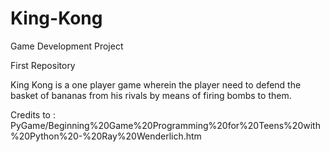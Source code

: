 King-Kong
=========

Game Development Project

First Repository

King Kong is a one player game wherein the player need to defend the basket of bananas from his rivals by means of firing bombs to them.

Credits to : PyGame/Beginning%20Game%20Programming%20for%20Teens%20with%20Python%20-%20Ray%20Wenderlich.htm
